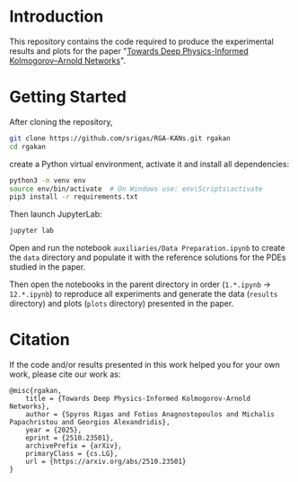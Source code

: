 # Introduction

This repository contains the code required to produce the experimental results and plots for the paper "[Towards Deep Physics-Informed Kolmogorov–Arnold Networks](https://arxiv.org/abs/2510.23501)".


# Getting Started

After cloning the repository,

```bash
git clone https://github.com/srigas/RGA-KANs.git rgakan
cd rgakan
```

create a Python virtual environment, activate it and install all dependencies:

```bash
python3 -m venv env
source env/bin/activate  # On Windows use: env\Scripts\activate
pip3 install -r requirements.txt
```

Then launch JupyterLab:

```bash
jupyter lab
```

Open and run the notebook `auxiliaries/Data Preparation.ipynb` to create the `data` directory and populate it with the reference solutions for the PDEs studied in the paper.

Then open the notebooks in the parent directory in order (`1.*.ipynb` → `12.*.ipynb`) to reproduce all experiments and generate the data (`results` directory) and plots (`plots` directory) presented in the paper.


# Citation

If the code and/or results presented in this work helped you for your own work, please cite our work as:

```
@misc{rgakan, 
	title = {Towards Deep Physics-Informed Kolmogorov-Arnold Networks}, 
	author = {Spyros Rigas and Fotios Anagnostopoulos and Michalis Papachristou and Georgios Alexandridis}, 
	year = {2025}, 
	eprint = {2510.23501}, 
	archivePrefix = {arXiv}, 
	primaryClass = {cs.LG}, 
	url = {https://arxiv.org/abs/2510.23501}
}
```
